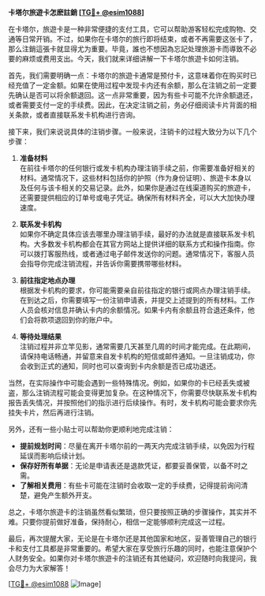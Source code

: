 **卡塔尔旅遊卡怎麽註銷 [[TG💪+ @esim1088](https://t.me/s/esim1088)]**

在卡塔尔，旅遊卡是一种非常便捷的支付工具，它可以帮助游客轻松完成购物、交通等日常开销。不过，如果你在卡塔尔的旅行即将结束，或者不再需要这张卡了，那么注銷這張卡就显得尤为重要。毕竟，誰也不想因為忘記处理旅游卡而導致不必要的麻烦或费用支出。今天，我们就来详细讲解一下卡塔尔旅遊卡如何注销。

首先，我们需要明确一点：卡塔尔的旅遊卡通常是预付卡，这意味着你在购买时已经充值了一定金额。如果在使用过程中发现卡内还有余额，那么在注销之前一定要先确认是否可以将余额退回。这一点非常重要，因为有些卡可能不允许余额退还，或者需要支付一定的手续费。因此，在决定注销之前，务必仔细阅读卡片背面的相关条款，或者直接联系发卡机构进行咨询。

接下来，我们来说说具体的注销步骤。一般来说，注销卡的过程大致分为以下几个步骤：

1. **准备材料**  
在前往卡塔尔的任何银行或发卡机构办理注销手续之前，你需要准备好相关的材料。通常情况下，这些材料包括你的护照（作为身份证明）、旅遊卡本身以及任何与该卡相关的交易记录。此外，如果你是通过在线渠道购买的旅遊卡，还需要提供相应的订单号或电子凭证。确保所有材料齐全，可以大大加快办理速度。

2. **联系发卡机构**  
如果你不确定具体应该去哪里办理注销手续，最好的办法就是直接联系发卡机构。大多数发卡机构都会在其官方网站上提供详细的联系方式和操作指南。你可以拨打客服热线，或者通过电子邮件发送你的问题。通常情况下，客服人员会指导你完成注销流程，并告诉你需要携带哪些材料。

3. **前往指定地点办理**  
根据发卡机构的要求，你可能需要亲自前往指定的银行或网点办理注销手续。在到达之后，你需要填写一份注销申请表，并提交上述提到的所有材料。工作人员会核对信息并确认卡内的余额情况。如果卡内有余额且符合退还条件，他们会将款项退回到你的账户中。

4. **等待处理结果**  
注销过程并非立竿见影，通常需要几天甚至几周的时间才能完成。在此期间，请保持电话畅通，并留意来自发卡机构的短信或邮件通知。一旦注销成功，你会收到正式的通知，同时也可以查询到卡内余额是否已成功退还。

当然，在实际操作中可能会遇到一些特殊情况。例如，如果你的卡已经丢失或被盗，那么注销流程可能会变得更加复杂。在这种情况下，你需要尽快联系发卡机构报告丢失情况，并按照他们的指示进行后续操作。有时，发卡机构可能会要求你先挂失卡片，然后再进行注销。

另外，还有一些小贴士可以帮助你更顺利地完成注销：

- **提前规划时间**：尽量在离开卡塔尔前的一两天内完成注销手续，以免因为行程延误而影响后续计划。
- **保存好所有单据**：无论是申请表还是退款凭证，都要妥善保管，以备不时之需。
- **了解相关费用**：有些卡可能在注销时会收取一定的手续费，记得提前询问清楚，避免产生额外开支。

总之，卡塔尔旅遊卡的注销虽然看似繁琐，但只要按照正确的步骤操作，其实并不难。只要你提前做好准备，保持耐心，相信一定能够顺利完成这一过程。

最后，再次提醒大家，无论是在卡塔尔还是其他国家和地区，妥善管理自己的银行卡和支付工具都是非常重要的。希望大家在享受旅行乐趣的同时，也能注意保护个人财务安全。如果你对卡塔尔旅遊卡的注销还有其他疑问，欢迎随时向我提问，我会尽力为大家解答！

[[TG💪+ @esim1088](https://t.me/s/esim1088) ![Image](https://i.postimg.cc/4NQfJmqS/Snipaste-2025-05-13-00-14-12.png)]